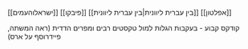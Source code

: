 [[ישראלוהעמים]]
[[פיבקו]]
[[בין עברית ליוונית|בין עברית ליוונית]]
[[אפלטון]]

קודקס קבוע - בעקבות הגלות
למול טקסטים רבים ומפרים הדדית
(ראה המשתה, פיידרוסף על ארס)

